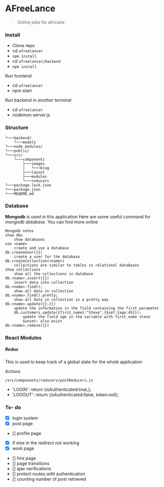 # AFreeLance
>Online jobs for africans

### Install
- Clone repo
- cd `afreelancer`
- `npm install`
- cd `afreelancer/backend`
- `npm install`

Run frontend
- cd `afreelancer`
- npm start

Run backend _in another terminal_
- cd `afreelancer`
- nodemon server.js

### Structure

    └───backend/
        └───models
    └───node_modules/
    └───public/
    └───src/
        └───components
            ├───images
            │   └───blog
            ├───layout
            ├───modules
            └───reducers
    └───package-lock.json
    └───package.json
    └───README.md

### Database
**Mongodb** is used in this application
Here are some useful command for _mongodb database_. You can find more online
```
Mongodb notes
show dbs
    show databases
use <name>
    create and use a database
db.createUser({})
    create a user for the database
db.createCollection(<name>)
    collections are similar to tables in relational databases
show collections
    show all the collections in database
db.<name>.insert({})
    insert data into collection
db.<name>.find();
    show all data in collection
db.<name>.find().pretty;
    show all data in collection in a pretty way
db.<name>.update({},{})
    update the information in the field containing the first parameter
    db.customers.update({first_name}:"Steve",{$set:{age:45}});
        update the field age in the variable with first_name steve
        $unset: also exist
db.<name>.remove({})
```

### React Modules
##### Redux
This is used to keep track of a global state for the whole application

 Actions


`/src/components/reducers/postReducers.js `
- 'LOGIN':   return {isAuthenticated:true,};
- 'LOGOUT': return {isAuthenticated:false, token:null};


### To- do
- [x] login system
- [x] post page
- [] profile page
- [x] if else in the redirect not working
- [x] work page
- [] hire page
- [] page transitions
- [] ajax verifications
- [] protect routes with authentication
- [] counting number of post retrieved

